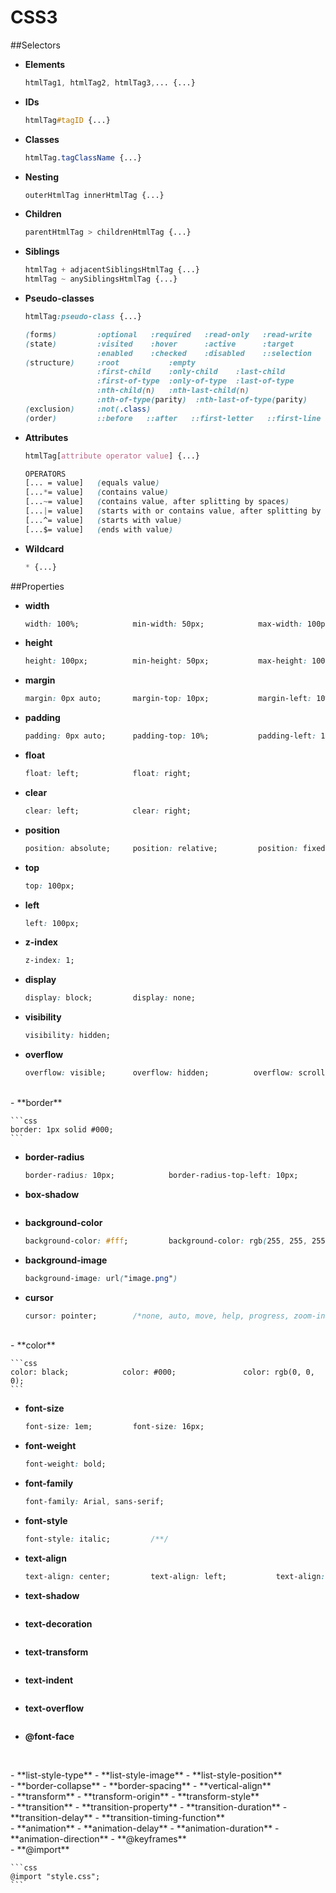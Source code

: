 # CSS3

##Selectors
- **Elements**  

    ```css
    htmlTag1, htmlTag2, htmlTag3,... {...}
    ```
    
- **IDs**  

  ```css
  htmlTag#tagID {...}
  ```
  
- **Classes**  

  ```css
  htmlTag.tagClassName {...}
  ```
  
- **Nesting**  

  ```css
  outerHtmlTag innerHtmlTag {...}
  ```
  
- **Children**  

  ```css
  parentHtmlTag > childrenHtmlTag {...}
  ```
  
- **Siblings**  

  ```css
  htmlTag + adjacentSiblingsHtmlTag {...}
  htmlTag ~ anySiblingsHtmlTag {...}
  ```

- **Pseudo-classes**  

    ```css
    htmlTag:pseudo-class {...}
    ```  
    ```css
    (forms)         :optional   :required   :read-only   :read-write    :out-of-range
    (state)         :visited    :hover      :active      :target        :focus
                    :enabled    :checked    :disabled    ::selection
    (structure)     :root           :empty  
                    :first-child    :only-child    :last-child  
                    :first-of-type  :only-of-type  :last-of-type 
                    :nth-child(n)   :nth-last-child(n)  
                    :nth-of-type(parity)  :nth-last-of-type(parity) 
    (exclusion)     :not(.class)
    (order)         ::before   ::after   ::first-letter   ::first-line
    ```
- **Attributes**

    ```css
    htmlTag[attribute operator value] {...}
    ```  
    ```css
    OPERATORS
    [... = value]   (equals value)
    [...*= value]   (contains value)
    [...~= value]   (contains value, after splitting by spaces)
    [...|= value]   (starts with or contains value, after splitting by hyphens)
    [...^= value]   (starts with value)
    [...$= value]   (ends with value)
    ```

- **Wildcard**
    ```css
    * {...}
    ```
    
##Properties
- **width**  

    ```css
    width: 100%;            min-width: 50px;            max-width: 100px;
    ```
- **height**  

    ```css
    height: 100px;          min-height: 50px;           max-height: 100px;
    ```

- **margin**  

    ```css
    margin: 0px auto;       margin-top: 10px;           margin-left: 10%;
    ```

- **padding**  

    ```css
    padding: 0px auto;      padding-top: 10%;           padding-left: 10px;
    ```

- **float**  

    ```css
    float: left;            float: right;
    ```

- **clear**  

    ```css
    clear: left;            clear: right;
    ```

- **position**  

    ```css
    position: absolute;     position: relative;         position: fixed;
    ```

- **top**  

    ```css
    top: 100px;
    ```

- **left**   

    ```css
    left: 100px;
    ```

- **z-index**  

    ```css
    z-index: 1;
    ```

- **display**   

    ```css
    display: block;         display: none;
    ```

- **visibility**  

    ```css
    visibility: hidden;
    ```

- **overflow**  

    ```css
    overflow: visible;      overflow: hidden;          overflow: scroll;
    ```
<br>
- **border**  

    ```css
    border: 1px solid #000;
    ```
    

- **border-radius**  

    ```css
    border-radius: 10px;            border-radius-top-left: 10px;
    ```
    

- **box-shadow**  

    ```css
    
    ```
    

- **background-color**  

    ```css
    background-color: #fff;         background-color: rgb(255, 255, 255);
    ```
    

- **background-image**    

    ```css
    background-image: url("image.png")
    ```
    

- **cursor**    

    ```css
    cursor: pointer;        /*none, auto, move, help, progress, zoom-in, x-resize,...*/
    ```
    
<br>
- **color**  

    ```css
    color: black;            color: #000;               color: rgb(0, 0, 0); 
    ```
    
- **font-size**  

    ```css
    font-size: 1em;         font-size: 16px;
    ```
    
- **font-weight**  

    ```css
    font-weight: bold;
    ```
    

- **font-family**  

    ```css
    font-family: Arial, sans-serif;
    ```
    
- **font-style**  

    ```css
    font-style: italic;         /**/
    ```
    

- **text-align**  

    ```css
    text-align: center;         text-align: left;           text-align: right;
    ```
    

- **text-shadow**  

    ```css
    
    ```
    

- **text-decoration**  

    ```css
    
    ```
    

- **text-transform**  

    ```css
    
    ```
    

- **text-indent**  

    ```css
    
    ```
    

- **text-overflow**  

    ```css
    
    ```
    

- **@font-face**   

    ```css
    
    ```
    
<br>
- **list-style-type**
- **list-style-image**
- **list-style-position**  
<br>
- **border-collapse**
- **border-spacing**
- **vertical-align**  
<br>
- **transform**
- **transform-origin**
- **transform-style**  
<br>
- **transition**
- **transition-property**
- **transition-duration**
- **transition-delay**
- **transition-timing-function**  
<br>
- **animation**
- **animation-delay**
- **animation-duration**
- **animation-direction**
- **@keyframes**  
<br>
- **@import**  

    ```css
    @import "style.css";
    ```
